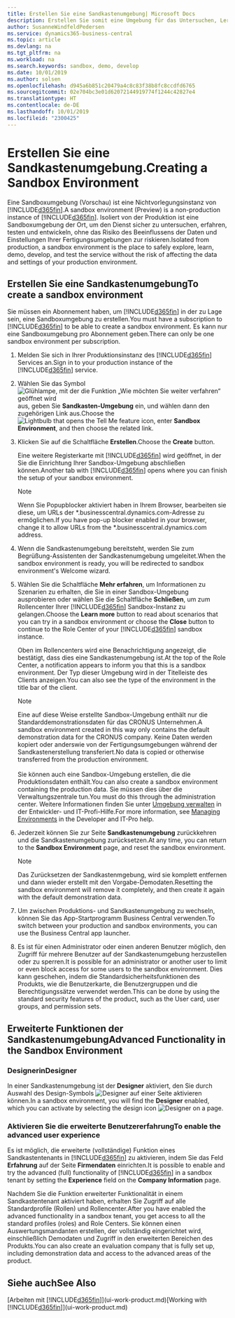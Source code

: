 ```yaml
---
title: Erstellen Sie eine Sandkastenumgebung| Microsoft Docs
description: Erstellen Sie somit eine Umgebung für das Untersuchen, Lernen, Entwickeln und Testen.
author: SusanneWindfeldPedersen
ms.service: dynamics365-business-central
ms.topic: article
ms.devlang: na
ms.tgt_pltfrm: na
ms.workload: na
ms.search.keywords: sandbox, demo, develop
ms.date: 10/01/2019
ms.author: solsen
ms.openlocfilehash: d945a6b851c20479a4c8c83f38b8fc8ccdfd6765
ms.sourcegitcommit: 02e704bc3e01d62072144919774f1244c42827e4
ms.translationtype: HT
ms.contentlocale: de-DE
ms.lasthandoff: 10/01/2019
ms.locfileid: "2300425"
---
```

# <a name="creating-a-sandbox-environment"></a><span data-ttu-id="94e63-103">Erstellen Sie eine Sandkastenumgebung.</span><span class="sxs-lookup"><span data-stu-id="94e63-103">Creating a Sandbox Environment</span></span>
<span data-ttu-id="94e63-104">Eine Sandboxumgebung (Vorschau) ist eine Nichtvorlegungsinstanz von [!INCLUDE[d365fin](includes/d365fin_md.md)].</span><span class="sxs-lookup"><span data-stu-id="94e63-104">A sandbox environment (Preview) is a non-production instance of [!INCLUDE[d365fin](includes/d365fin_md.md)].</span></span> <span data-ttu-id="94e63-105">Isoliert von der Produktion ist eine Sandboxumgebung der Ort, um den Dienst sicher zu untersuchen, erfahren, testen und entwickeln, ohne das Risiko des Beeinflussens der Daten und Einstellungen Ihrer Fertigungsumgebungen zur riskieren.</span><span class="sxs-lookup"><span data-stu-id="94e63-105">Isolated from production, a sandbox environment is the place to safely explore, learn, demo, develop, and test the service without the risk of affecting the data and settings of your production environment.</span></span>

## <a name="to-create-a-sandbox-environment"></a><span data-ttu-id="94e63-106">Erstellen Sie eine Sandkastenumgebung</span><span class="sxs-lookup"><span data-stu-id="94e63-106">To create a sandbox environment</span></span>
<span data-ttu-id="94e63-107">Sie müssen ein Abonnement haben, um [!INCLUDE[d365fin](includes/d365fin_md.md)] in der zu Lage sein, eine Sandboxumgebung zu erstellen.</span><span class="sxs-lookup"><span data-stu-id="94e63-107">You must have a subscription to [!INCLUDE[d365fin](includes/d365fin_md.md)] to be able to create a sandbox environment.</span></span> <span data-ttu-id="94e63-108">Es kann nur eine Sandboxumgebung pro Abonnement geben.</span><span class="sxs-lookup"><span data-stu-id="94e63-108">There can only be one sandbox environment per subscription.</span></span>

1. <span data-ttu-id="94e63-109">Melden Sie sich in Ihrer Produktionsinstanz des [!INCLUDE[d365fin](includes/d365fin_md.md)] Services an.</span><span class="sxs-lookup"><span data-stu-id="94e63-109">Sign in to your production instance of the [!INCLUDE[d365fin](includes/d365fin_md.md)] service.</span></span>

2. <span data-ttu-id="94e63-110">Wählen Sie das Symbol ![Glühlampe, mit der die Funktion „Wie möchten Sie weiter verfahren“ geöffnet wird](media/ui-search/search_small.png "Wie möchten Sie weiter verfahren?") aus, geben Sie **Sandkasten-Umgebung** ein, und wählen dann den zugehörigen Link aus.</span><span class="sxs-lookup"><span data-stu-id="94e63-110">Choose the ![Lightbulb that opens the Tell Me feature](media/ui-search/search_small.png "Tell me what you want to do") icon, enter **Sandbox Environment**, and then choose the related link.</span></span>
<!-- ![Sandbox Environment Setup](./media/across-sandbox/sandbox-environment-setup.png) -->
3. <span data-ttu-id="94e63-111">Klicken Sie auf die Schaltfläche **Erstellen**.</span><span class="sxs-lookup"><span data-stu-id="94e63-111">Choose the **Create** button.</span></span>  

    <span data-ttu-id="94e63-112">Eine weitere Registerkarte mit [!INCLUDE[d365fin](includes/d365fin_md.md)] wird geöffnet, in der Sie die Einrichtung Ihrer Sandbox-Umgebung abschließen können.</span><span class="sxs-lookup"><span data-stu-id="94e63-112">Another tab with [!INCLUDE[d365fin](includes/d365fin_md.md)] opens where you can finish the setup of your sandbox environment.</span></span>

    > [!NOTE]  
    >  <span data-ttu-id="94e63-113">Wenn Sie Popupblocker aktiviert haben in Ihrem Browser, bearbeiten sie diese, um URLs der \*.businesscentral.dynamics.com-Adresse zu ermöglichen.</span><span class="sxs-lookup"><span data-stu-id="94e63-113">If you have pop-up blocker enabled in your browser, change it to allow URLs from the \*.businesscentral.dynamics.com address.</span></span>

4. <span data-ttu-id="94e63-114">Wenn die Sandkastenumgebung bereitsteht, werden Sie zum Begrüßung-Assistenten der Sandkastenumgebung umgeleitet.</span><span class="sxs-lookup"><span data-stu-id="94e63-114">When the sandbox environment is ready, you will be redirected to sandbox environment's Welcome wizard.</span></span>
<!-- ![Sandbox Welcome Wizard](./media/across-sandbox/sandbox-wizard.png) -->

5. <span data-ttu-id="94e63-115">Wählen Sie die Schaltfläche **Mehr erfahren**, um Informationen zu Szenarien zu erhalten, die Sie in einer Sandbox-Umgebung ausprobieren oder wählen Sie die Schaltfläche **Schließen**, um zum Rollencenter Ihrer [!INCLUDE[d365fin](includes/d365fin_md.md)] Sandbox-Instanz zu gelangen.</span><span class="sxs-lookup"><span data-stu-id="94e63-115">Choose the **Learn more** button to read about scenarios that you can try in a sandbox environment or choose the **Close** button to continue to the Role Center of your [!INCLUDE[d365fin](includes/d365fin_md.md)] sandbox instance.</span></span>

    <span data-ttu-id="94e63-116">Oben im Rollencenters wird eine Benachrichtigung angezeigt, die bestätigt, dass dies eine Sandkastenumgebung ist.</span><span class="sxs-lookup"><span data-stu-id="94e63-116">At the top of the Role Center, a notification appears to inform you that this is a sandbox environment.</span></span> <span data-ttu-id="94e63-117">Der Typ dieser Umgebung wird in der Titelleiste des Clients anzeigen.</span><span class="sxs-lookup"><span data-stu-id="94e63-117">You can also see the type of the environment in the title bar of the client.</span></span>
    <!-- ![Sandbox RoleCenter Notification](./media/across-sandbox/sandbox-rolecenter-notification.png) -->

    > [!NOTE]
    > <span data-ttu-id="94e63-118">Eine auf diese Weise erstellte Sandbox-Umgebung enthält nur die Standarddemonstrationsdaten für das CRONUS Unternehmen.</span><span class="sxs-lookup"><span data-stu-id="94e63-118">A sandbox environment created in this way only contains the default demonstration data for the CRONUS company.</span></span> <span data-ttu-id="94e63-119">Keine Daten werden kopiert oder anderswie von der Fertigungsumgebungen während der Sandkastenerstellung transferiert.</span><span class="sxs-lookup"><span data-stu-id="94e63-119">No data is copied or otherwise transferred from the production environment.</span></span><br /><br />
    > <span data-ttu-id="94e63-120">Sie können auch eine Sandbox-Umgebung erstellen, die die Produktionsdaten enthält.</span><span class="sxs-lookup"><span data-stu-id="94e63-120">You can also create a sandbox environment containing the production data.</span></span> <span data-ttu-id="94e63-121">Sie müssen dies über die Verwaltungszentrale tun.</span><span class="sxs-lookup"><span data-stu-id="94e63-121">You must do this through the administration center.</span></span> <span data-ttu-id="94e63-122">Weitere Informationen finden Sie unter [Umgebung verwalten](/dynamics365/business-central/dev-itpro/administration/tenant-admin-center-environments) in der Entwickler- und IT-Profi-Hilfe.</span><span class="sxs-lookup"><span data-stu-id="94e63-122">For more information, see [Managing Environments](/dynamics365/business-central/dev-itpro/administration/tenant-admin-center-environments) in the Developer and IT-Pro help.</span></span>

6. <span data-ttu-id="94e63-123">Jederzeit können Sie zur Seite **Sandkastenumgebung** zurückkehren und die Sandkastenumgebung zurücksetzen.</span><span class="sxs-lookup"><span data-stu-id="94e63-123">At any time, you can return to the **Sandbox Environment** page, and reset the sandbox environment.</span></span>
    > [!NOTE]  
    >  <span data-ttu-id="94e63-124">Das Zurücksetzen der Sandkastenmgebung, wird sie komplett entfernen und dann wieder erstellt mit den Vorgabe-Demodaten.</span><span class="sxs-lookup"><span data-stu-id="94e63-124">Resetting the sandbox environment will remove it completely, and then create it again with the default demonstration data.</span></span>  

7. <span data-ttu-id="94e63-125">Um zwischen Produktions- und Sandkastenumgebung zu wechseln, können Sie das App-Startprogramm Business Central verwenden.</span><span class="sxs-lookup"><span data-stu-id="94e63-125">To switch between your production and sandbox environments, you can use the Business Central app launcher.</span></span>
<!-- ![Sandbox Dynamics365 Menu](./media/across-sandbox/sandbox-dynamics365-menu.png) -->

8. <span data-ttu-id="94e63-126">Es ist für einen Administrator oder einen anderen Benutzer möglich, den Zugriff für mehrere Benutzer auf der Sandkastenumgebung herzustellen oder zu sperren.</span><span class="sxs-lookup"><span data-stu-id="94e63-126">It is possible for an administrator or another user to limit or even block access for some users to the sandbox environment.</span></span> <span data-ttu-id="94e63-127">Dies kann geschehen, indem die Standardsicherheitsfunktionen des Produkts, wie die Benutzerkarte, die Benutzergruppen und die Berechtigungssätze verwendet werden.</span><span class="sxs-lookup"><span data-stu-id="94e63-127">This can be done by using the standard security features of the product, such as the User card, user groups, and permission sets.</span></span>

<!-- ![Sandbox Permission Sets](./media/across-sandbox/sandbox-permission-sets.png) -->

## <a name="advanced-functionality-in-the-sandbox-environment"></a><span data-ttu-id="94e63-128">Erweiterte Funktionen der Sandkastenumgebung</span><span class="sxs-lookup"><span data-stu-id="94e63-128">Advanced Functionality in the Sandbox Environment</span></span>
### <a name="designer"></a><span data-ttu-id="94e63-129">Designerin</span><span class="sxs-lookup"><span data-stu-id="94e63-129">Designer</span></span>
<span data-ttu-id="94e63-130">In einer Sandkastenumgebung ist der **Designer** aktiviert, den Sie durch Auswahl des Design-Symbols ![Designer](./media/across-sandbox/sandbox-inclient-design-icon.png) auf einer Seite aktivieren können.</span><span class="sxs-lookup"><span data-stu-id="94e63-130">In a sandbox environment, you will find the **Designer** enabled, which you can activate by selecting the design icon ![Designer](./media/across-sandbox/sandbox-inclient-design-icon.png) on a page.</span></span>

<!-- ![In-client Designer](./media/across-sandbox/sandbox-inclient-designer.png) -->

### <a name="to-enable-the-advanced-user-experience"></a><span data-ttu-id="94e63-131">Aktivieren Sie die erweiterte Benutzererfahrung</span><span class="sxs-lookup"><span data-stu-id="94e63-131">To enable the advanced user experience</span></span>
<span data-ttu-id="94e63-132">Es ist möglich, die erweiterte (vollständige) Funktion eines Sandkastentenants in [!INCLUDE[d365fin](includes/d365fin_md.md)] zu aktivieren, indem Sie das Feld **Erfahrung** auf der Seite **Firmendaten** einrichten.</span><span class="sxs-lookup"><span data-stu-id="94e63-132">It is possible to enable and try the advanced (full) functionality of [!INCLUDE[d365fin](includes/d365fin_md.md)] in a sandbox tenant by setting the **Experience** field on the **Company Information** page.</span></span>

<!-- ![Sandbox Environment Advanced](./media/across-sandbox/sandbox-advanced.png) -->

<!-- ![Sandbox Production](./media/across-sandbox/sandbox-production.png) -->

<span data-ttu-id="94e63-133">Nachdem Sie die Funktion erweiterter Funktionalität in einem Sandkastentenant aktiviert haben, erhalten Sie Zugriff auf alle Standardprofile (Rollen) und Rollencenter.</span><span class="sxs-lookup"><span data-stu-id="94e63-133">After you have enabled the advanced functionality in a sandbox tenant, you get access to all the standard profiles (roles) and Role Centers.</span></span> <span data-ttu-id="94e63-134">Sie können einen Auswertungsmandanten erstellen, der vollständig eingerichtet wird, einschließlich Demodaten und Zugriff in den erweiterten Bereichen des Produkts.</span><span class="sxs-lookup"><span data-stu-id="94e63-134">You can also create an evaluation company that is fully set up, including demonstration data and access to the advanced areas of the product.</span></span>

<!-- ![Sandbox New Company](./media/across-sandbox/sandbox-newcompany.png) -->


## <a name="see-also"></a><span data-ttu-id="94e63-135">Siehe auch</span><span class="sxs-lookup"><span data-stu-id="94e63-135">See Also</span></span>
<span data-ttu-id="94e63-136">[Arbeiten mit [!INCLUDE[d365fin](includes/d365fin_md.md)]](ui-work-product.md)</span><span class="sxs-lookup"><span data-stu-id="94e63-136">[Working with [!INCLUDE[d365fin](includes/d365fin_md.md)]](ui-work-product.md)</span></span>  
